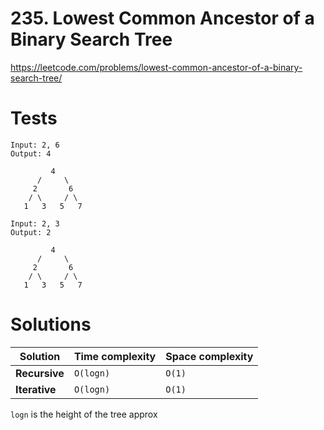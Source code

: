 # 235. Lowest Common Ancestor of a Binary Search Tree

https://leetcode.com/problems/lowest-common-ancestor-of-a-binary-search-tree/


# Tests

```
Input: 2, 6
Output: 4

         4
      /     \
     2       6
    / \     / \
   1   3   5   7
```


```
Input: 2, 3
Output: 2

         4
      /     \
     2       6
    / \     / \
   1   3   5   7
```


# Solutions

| Solution       | Time complexity | Space complexity |
|----------------|-----------------|------------------|
| **Recursive**  | `O(logn)`       | `O(1)`           |
| **Iterative**  | `O(logn)`       | `O(1)`           |

`logn` is the height of the tree approx

[//]: # "Hint: Find the split."
